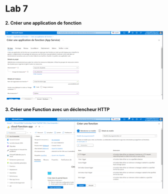 # Lab 7


#### 2. Créer une application de fonction


![alt text](image.png)


#### 3. Créer une Function avec un déclencheur HTTP

![alt text](image-1.png)


